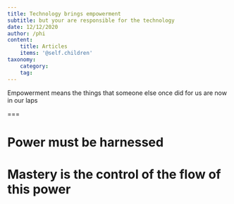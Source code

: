 ```yaml
---
title: Technology brings empowerment
subtitle: but your are responsible for the technology
date: 12/12/2020
author: /phi
content:
    title: Articles
    items: '@self.children'
taxonomy:
    category: 
    tag: 
---
```


Empowerment means the things that someone else once did for us are now in our laps

===

# Power must be harnessed
# Mastery is the control of the flow of this power
